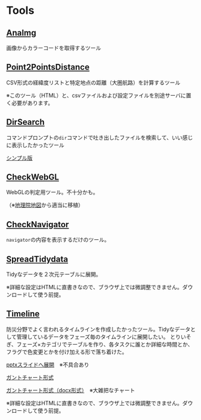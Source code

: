 # Tools

## [AnaImg](https://mghs15.github.io/Tools/AnaImg/)
画像からカラーコードを取得するツール

## [Point2PointsDistance](https://mghs15.github.io/Tools/Point2PointsDistance/)
CSV形式の経緯度リストと特定地点の距離（大圏航路）を計算するツール

※このツール（HTML）と、csvファイルおよび設定ファイルを別途サーバに置く必要があります。

## [DirSearch](https://mghs15.github.io/Tools/DirSearch/)
コマンドプロンプトの`dir`コマンドで吐き出したファイルを検索して、いい感じに表示したかったツール

[シンプル版](https://mghs15.github.io/Tools/DirSearch/simple.html)

## [CheckWebGL](https://mghs15.github.io/Tools/CheckWebGL)
WebGLの判定用ツール。不十分かも。

（※[地理院地図](https://maps.gsi.go.jp/)から適当に移植）


## [CheckNavigator](https://mghs15.github.io/Tools/CheckNavigator)
`navigator`の内容を表示するだけのツール。

## [SpreadTidydata](https://mghs15.github.io/Tools/SpreadTidydata)
Tidyなデータを２次元テーブルに展開。

※詳細な設定はHTMLに直書きなので、ブラウザ上では微調整できません。ダウンロードして使う前提。

## [Timeline](https://mghs15.github.io/Tools/Timeline)
防災分野でよく言われるタイムラインを作成したかったツール。Tidyなデータとして管理しているデータをフェーズ毎のタイムラインに展開したい。
とりいそぎ、フェーズ×カテゴリでテーブルを作り、各タスクに誰とか詳細な時間とか、フラグで色変更とかを付け加える形で落ち着けた。

[pptxスライドへ展開](https://mghs15.github.io/Tools/Timeline/spread2slide.html)　※不具合あり

[ガントチャート形式](https://mghs15.github.io/Tools/Timeline/index2.html)

[ガントチャート形式（docx形式）](https://mghs15.github.io/Tools/Timeline/spread2document.html)　※大雑把なチャート

※詳細な設定はHTMLに直書きなので、ブラウザ上では微調整できません。ダウンロードして使う前提。
